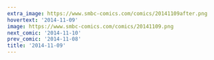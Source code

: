 ```yaml
---
extra_image: https://www.smbc-comics.com/comics/20141109after.png
hovertext: '2014-11-09'
image: https://www.smbc-comics.com/comics/20141109.png
next_comic: '2014-11-10'
prev_comic: '2014-11-08'
title: '2014-11-09'
---
```


